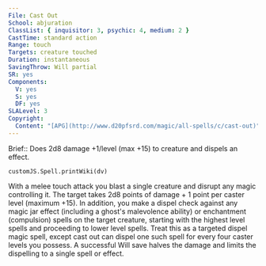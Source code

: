 ```yaml
---
File: Cast Out
School: abjuration
ClassList: { inquisitor: 3, psychic: 4, medium: 2 }
CastTime: standard action
Range: touch
Targets: creature touched
Duration: instantaneous
SavingThrow: Will partial
SR: yes
Components:
  V: yes
  S: yes
  DF: yes
SLALevel: 3
Copyright:
  Content: "[APG](http://www.d20pfsrd.com/magic/all-spells/c/cast-out)"
---
```

Brief:: Does 2d8 damage +1/level (max +15) to creature and dispels an effect.

```dataviewjs
customJS.Spell.printWiki(dv)
```

With a melee touch attack you blast a single creature and disrupt any magic controlling it. The target takes 2d8 points of damage + 1 point per caster level (maximum +15). In addition, you make a dispel check against any magic jar effect (including a ghost's malevolence ability) or enchantment (compulsion) spells on the target creature, starting with the highest level spells and proceeding to lower level spells. Treat this as a targeted dispel magic spell, except cast out can dispel one such spell for every four caster levels you possess. A successful Will save halves the damage and limits the dispelling to a single spell or effect.
